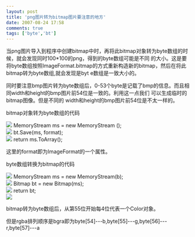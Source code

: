 ```yaml
---
layout: post
title: 'png图片转为bitmap图片要注意的地方'
date: 2007-08-24 17:58
comments: true
tags: ['byte','bt']
---
```


当png图片导入到程序中创建bitmap中时，再将此bitmap对象转为byte数组的时候，就会发现同时100*100的png，得到的byte数组可能是不同
的大小。这是要将byte数组按照ImageFormat.bitmap的方式重新构造新的bitmap，然后在将此bitmap转为byte数组,就会发现是byt
e数组是一致大小的。

同时要注意bmp图片转为byte数组后，0-53个byte是记载了bmp的信息。而且相同width和height的bmp图片前54位是一致的。利用这一点我们
可以生成临时的bitmap图像。但是不同的 width和height的bmp图片前54位是不太一样的。

bitmap对象转为byte数组的代码

![](http://images.csdn.net/syntaxhighlighting/OutliningIndicators/None.gif)
MemoryStream ms  =  new  MemoryStream ();  
![](http://images.csdn.net/syntaxhighlighting/OutliningIndicators/None.gif)
bt.Save(ms, format);  
![](http://images.csdn.net/syntaxhighlighting/OutliningIndicators/None.gif)
return  ms.ToArray();

这里的format即为ImageFormat的一个属性。

byte数组转换为bitmap的代码

![](http://images.csdn.net/syntaxhighlighting/OutliningIndicators/None.gif)
MemoryStream ms  =  new  MemoryStream(b);  
![](http://images.csdn.net/syntaxhighlighting/OutliningIndicators/None.gif)
Bitmap bt  =  new  Bitmap(ms);  
![](http://images.csdn.net/syntaxhighlighting/OutliningIndicators/None.gif)
return  bt;  
![](http://images.csdn.net/syntaxhighlighting/OutliningIndicators/None.gif)

bitmap转为byte数组后，从第55位开始每4位代表一个Color对象。

但是rgba排列顺序是bgra即为byte[54]---b,byte[55]---g,byte[56]---r,byte[57]---a

